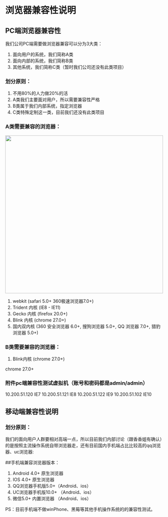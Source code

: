 # 浏览器兼容性说明

## PC端浏览器兼容性

我们公司PC端需要做浏览器兼容可以分为3大类：

1. 面向用户的系统，我们简称A类
2. 面向内部的系统，我们简称B类
3. 其他系统，我们简称C类（暂时我们公司还没有此类项目）

### 划分原则：

1. 不用80%的人力做20%的活
2. A类我们主要面对用户，所以需要兼容性严格
3. B类属于我们内部系统，指定浏览器
4. C类特殊定制这一类，目前我们还没有此类项目

### A类需要兼容的浏览器：

<img src="http://img0.bbgstatic.com/1526741ec96_bc_d1d86dc8a1d7a0c6e35e5b31703571d5_1140x238.jpeg" width="500"/>

1. webkit (safari 5.0+ 360极速浏览器7.0+)
2. Trident 内核 (IE8 - IE11)
3. Gecko 内核 (firefox 20.0+)
4. Blink 内核 (chrome 27.0+)
5. 国内双内核 (360 安全浏览器 6.0+, 搜狗浏览器 5.0+, QQ 浏览器 7.0+, 猎豹浏览器 5.0+)

### B类需要兼容的浏览器：

1. Blink内核 (chrome 27.0+) 

chrome 27.0+

### 附件pc端兼容性测试虚拟机（账号和密码都是admin/admin）

10.200.51.120  IE7
10.200.51.121  IE8
10.200.51.122  IE9
10.200.51.102  IE10

## 移动端兼容性说明

### 划分原则：

我们的面向用户人群要相对高端一点，所以目前我们内部讨论（跟香香姐有确认）的是按照主流操作系统自带浏览器走，还有目前国内手机端占比比较高的qq浏览器、uc浏览器:

##手机端兼容浏览器版本：

1. Android 4.0+ 原生浏览器
2. IOS 4.0+ 原生浏览器
3. QQ浏览器手机版5.0+（Android、ios）
4. UC浏览器手机版10.0+ （Android、ios）
5. 微信5.0+ 内置浏览器 （Android、ios）

PS：目前手机端不做winPhone、黑莓等其他手机操作系统的的兼容性测试。
